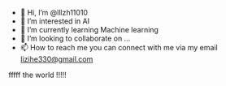 - 👋 Hi, I’m @lllzh11010
- 👀 I’m interested in AI
- 🌱 I’m currently learning Machine learning
- 💞️ I’m looking to collaborate on ...
- 📫 How to reach me you can connect with me via my email lizihe330@gmail.com

<!---
lllzh11010/lllzh11010 is a ✨ special ✨ repository because its `README.md` (this file) appears on your GitHub profile.
You can click the Preview link to take a look at your changes.
--->
fffff the world !!!!!
